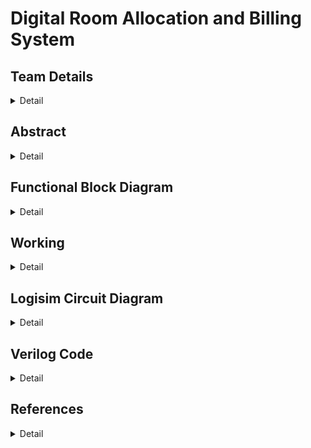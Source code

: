# Digital Room Allocation and Billing System

<!-- First Section -->
## Team Details
<details>
<summary>Detail</summary>
> Semester: 3rd Sem B. Tech. CSE

  > Section: S2

  > Team ID: T-22

  > Member-1: A Karun Suhas, 231CS210, akarunsuhas.231cs210@nitk.edu.in

  > Member-2: D Kranthi Kiran, 231CS219, dasarikranthikiran.231cs219@nitk.edu.in

  > Member-3: D Sahil Arshan, 231CS223. sahilarshandudekula.231cs223@nitk.edu.in
</details> 

<!-- Second Section -->
## Abstract
<details>
  <summary>Detail</summary>
  
  > Digital Room Allocation and Billing System <br>

1. Motivation: Digitalisation of any work reduces the manpower, increases
the efficiency and reduces the time consumption. Manual allocation of
rooms takes a lot of time, errors may occur due to confusion in vacancies
and filled rooms. For example, when there is sudden increase in demand
for the hotels in tourist areas, managing the customers manually is a
difficult task and result in customer dissatisfaction. To avoid this, we
require a digital system to spontaneously allocate a room without any
errors.<br>
2. Problem Statement:<br>
Designing and implementing a hotel room allocation system by using dig-
ital electronics. Automated bill calculation is done based on the services
chosen by the customer, and the number of days of the stay. Customer
room gets deallocated upon completion of his stay.
Special room allocation and billing is done for VIPs and Differently-abled.<br>
3. Features:<br>
• Every customer is provided with unique customer ID. Input given by
customer contains ID, the services(eg AC, wifi, . . . ) he wants and
the number of days he wants to stay.<br>
The customer is provided with the type of room he requires(differently
abled, VIP, standard, . . . ).<br>
• If there is vacancy in the type of room that customer chooses, the
room gets allocated by storing his ID in the register and the bill
is calculated by passing his required services as inputs to the bill
calculator module which consists of adders and multipliers.<br>
1
There are counters corresponding to each type of room where each
counter stores the number of rooms of the respective type which are
currently occupied.<br>
The vacancy of the room is checked by comparing the value stored
in the counter and the total number of rooms of the respective type
that customer opts by using comparator.<br>
• The bill of the customer is stored in a register corresponding to the
customer ID.<br>
The system checks room availability in real time and automatically
allocates room based on customer requirements. It displays the final
billed amount based on services opted by customers.<br>
This system uses digital logic which minimizes manual errors.<br>
 References:
Digital Design, Morris Mano<br>
https://www.siteminder.com/r/hotel-management-strategies/<br>
https://www.geeksforgeeks.org/counters-in-digital-logic/?ref=lbp<br>
https://support.resrequest.com/property-management/room-allocation/<br>
GiHub ID:
Kranthikiran2005<br>
https://github.com/Kranthikiran2005?tab=projects<br>
</details>

## Functional Block Diagram
<details>
  <summary>Detail</summary>
  
  ![DDS_miniproject_blockdiagram drawio](https://github.com/user-attachments/assets/c183ba8a-50b4-4e49-91bc-8eb3fe73f6cd)]

</details>

<!-- Third Section -->
## Working
<details>
  <summary>Detail</summary>

  > ![WhatsApp Image 2024-10-16 at 11 52 01 PM](https://github.com/user-attachments/assets/3b72cee2-4cae-4ae3-8ae8-2381f2ba6ac5)
> Truth Table for billing

| D2 | D1 | D0 | AC | WiFi | VIP | PWD | Days | Billing Amount |
|----|----|----|----|------|-----|-----|------|----------------|
| 0  | 0  | 0  | 0  | 0    | 0   | 0   | 0    | 0              |
| 0  | 0  | 0  | 0  | 1    | 0   | 0   | 0    | 0              |
| 0  | 0  | 0  | 1  | 0    | 0   | 0   | 0    | 0              |
| 0  | 0  | 0  | 1  | 1    | 0   | 0   | 0    | 0              |
| 0  | 0  | 0  | 0  | 0    | 0   | 1   | 0    | 0              |
| 0  | 0  | 0  | 0  | 1    | 0   | 1   | 0    | 0              |
| 0  | 0  | 1  | 0  | 0    | 0   | 0   | 1    | 400            |
| 0  | 0  | 1  | 0  | 1    | 0   | 0   | 1    | 500            |
| 0  | 0  | 1  | 1  | 0    | 0   | 0   | 1    | 600            |
| 0  | 0  | 1  | 1  | 1    | 0   | 0   | 1    | 700            |
| 0  | 0  | 1  | 0  | 0    | 0   | 1   | 1    | 500            |
| 0  | 0  | 1  | 0  | 1    | 0   | 1   | 1    | 600            |
| 0  | 0  | 1  | 1  | 0    | 0   | 1   | 1    | 700            |
| 0  | 0  | 1  | 1  | 1    | 0   | 1   | 1    | 800            |
| 0  | 0  | 1  | 0  | 0    | 1   | 0   | 1    | 700            |
| 0  | 0  | 1  | 0  | 1    | 1   | 0   | 1    | 800            |
| 0  | 0  | 1  | 1  | 0    | 1   | 0   | 1    | 900            |
| 0  | 0  | 1  | 1  | 1    | 1   | 0   | 1    | 1000           |
| 0  | 1  | 0  | 0  | 0    | 0   | 0   | 2    | 800            |
| 0  | 1  | 0  | 0  | 1    | 0   | 0   | 2    | 1000           |
| 0  | 1  | 0  | 1  | 0    | 0   | 0   | 2    | 1200           |
| 0  | 1  | 0  | 1  | 1    | 0   | 0   | 2    | 1400           |
| 0  | 1  | 0  | 0  | 0    | 0   | 1   | 2    | 1000           |
| 0  | 1  | 0  | 0  | 1    | 0   | 1   | 2    | 1200           |
| 0  | 1  | 0  | 1  | 0    | 0   | 1   | 2    | 1400           |
| 0  | 1  | 0  | 1  | 1    | 0   | 1   | 2    | 1600           |
| 0  | 1  | 0  | 0  | 0    | 1   | 0   | 2    | 1400           |
| 0  | 1  | 0  | 0  | 1    | 1   | 0   | 2    | 1600           |
| 0  | 1  | 0  | 1  | 0    | 1   | 0   | 2    | 1800           |
| 0  | 1  | 0  | 1  | 1    | 1   | 0   | 2    | 2000           |
| 0  | 1  | 1  | 0  | 0    | 0   | 0   | 3    | 1200           |
| 0  | 1  | 1  | 0  | 1    | 0   | 0   | 3    | 1500           |
| 0  | 1  | 1  | 1  | 0    | 0   | 0   | 3    | 1800           |
| 0  | 1  | 1  | 1  | 1    | 0   | 0   | 3    | 2100           |
| 0  | 1  | 1  | 0  | 0    | 0   | 1   | 3    | 1500           |
| 0  | 1  | 1  | 0  | 1    | 0   | 1   | 3    | 1800           |
| 0  | 1  | 1  | 1  | 0    | 0   | 1   | 3    | 2100           |
| 0  | 1  | 1  | 1  | 1    | 0   | 1   | 3    | 2400           |
| 1  | 0  | 0  | 0  | 0    | 0   | 0   | 4    | 1600           |
| 1  | 0  | 0  | 0  | 1    | 0   | 0   | 4    | 2000           |
| 1  | 0  | 0  | 1  | 0    | 0   | 0   | 4    | 2400           |
| 1  | 0  | 0  | 1  | 1    | 0   | 0   | 4    | 2800           |
| 1  | 0  | 1  | 0  | 0    | 0   | 0   | 5    | 2000           |
| 1  | 0  | 1  | 0  | 1    | 0   | 0   | 5    | 2500           |
| 1  | 0  | 1  | 1  | 0    | 0   | 0   | 5    | 3000           |
| 1  | 0  | 1  | 1  | 1    | 0   | 0   | 5    | 3500           |
| 1  | 0  | 1  | 0  | 0    | 0   | 1   | 5    | 2500           |
| 1  | 0  | 1  | 0  | 1    | 0   | 1   | 5    | 3000           |
| 1  | 0  | 1  | 1  | 0    | 0   | 1   | 5    | 3500           |
| 1  | 0  | 1  | 1  | 1    | 0   | 1   | 5    | 4000           |
| 1  | 0  | 1  | 0  | 0    | 1   | 0   | 5    | 3500           |
| 1  | 0  | 1  | 0  | 1    | 1   | 0   | 5    | 4000           |
| 1  | 0  | 1  | 1  | 0    | 1   | 0   | 5    | 4500           |
| 1  | 0  | 1  | 1  | 1    | 1   | 0   | 5    | 5000           |
| 1  | 1  | 0  | 0  | 0    | 0   | 0   | 6    | 2400           |
| 1  | 1  | 0  | 0  | 1    | 0   | 0   | 6    | 3000           |
| 1  | 1  | 0  | 1  | 0    | 0   | 0   | 6    | 3600           |
| 1  | 1  | 0  | 1  | 1    | 0   | 0   | 6    | 4200           |
| 1  | 1  | 1  | 0  | 0    | 0   | 0   | 7    | 2800           |
| 1  | 1  | 1  | 0  | 1    | 0   | 0   | 7    | 3500           |
| 1  | 1  | 1  | 1  | 0    | 0   | 0   | 7    | 4200           |
| 1  | 1  | 1  | 1  | 1    | 0   | 0   | 7    | 4900           |
| 1  | 1  | 1  | 0  | 0    | 0   | 1   | 7    | 3500           |
| 1  | 1  | 1  | 0  | 1    | 0   | 1   | 7    | 4200           |
| 1  | 1  | 1  | 1  | 0    | 0   | 1   | 7    | 4900           |
| 1  | 1  | 1  | 1  | 1    | 0   | 1   | 7    | 5600           |
| 1  | 1  | 1  | 0  | 0    | 1   | 0   | 7    | 4900           |
| 1  | 1  | 1  | 0  | 1    | 1   | 0   | 7    | 5600           |
| 1  | 1  | 1  | 1  | 0    | 1   | 0   | 7    | 6300           |
| 1  | 1  | 1  | 1  | 1    | 1   | 0   | 7    | 7000           |

</details>

<!-- Fourth Section -->
## Logisim Circuit Diagram
<details>
  <summary>Detail</summary>

  > Main Circuit<br>
  







![final](https://github.com/user-attachments/assets/f228615c-9591-47ad-b191-2d66cc6f5a41)





<details>
<summary>Detail</summary>
> ID generator circuit<br>
![ID generator](https://github.com/user-attachments/assets/18086955-c46d-477c-9fdd-5264337161fc)<br>
> 4 bit binary to BCD converter<br>
![4 bit binary to BCD converter](https://github.com/user-attachments/assets/e1ef6e73-5f96-4045-969f-4b232489d54b)<br>
> 7 bit binary to BCD converter<br>
![7 bit binary to BCD converter](https://github.com/user-attachments/assets/293a0f5d-0a2f-460d-97ec-755a59360675)<br>
![Bill calculator module for double sharing ac room](https://github.com/user-attachments/assets/81bb6b36-3394-4df8-a532-72ee14efcf9d)<br>
> Bill calculator module for pwd special room<br>
![Bill calculator module for pwd special room](https://github.com/user-attachments/assets/9123fbf0-4ca1-4ff5-8166-6a67f90f3716)<br>
> Bill calculator module for VIP room<br>
![Bill calculator module for vip room](https://github.com/user-attachments/assets/2c5b0258-d44b-4a12-86bb-68210e132e57) <br>
> Bill calculator module for double sharing ac room<br>
![Bill calculator module for double sharing ac room](https://github.com/user-attachments/assets/3514a017-f1ac-4177-bcc7-b2808ba80d9c)<br>
> Bill calculator module for double sharing non - ac room<br>
![Bill calculator module for double sharing non ac room](https://github.com/user-attachments/assets/b0f7b274-68b5-4515-939b-1cfc6a101feb)<br>
> pwd special room module<br>
![pwd special room module](https://github.com/user-attachments/assets/86da0a15-b049-4cf1-9d8c-99a10e55aa5b)<br>
> vip room module<br>
![vip room module](https://github.com/user-attachments/assets/8efc2b18-51cc-42e9-9e5f-21fd437ee474)<br>
  > double sharing non ac room module<br>
![double sharing non ac room module](https://github.com/user-attachments/assets/1ba05940-f165-410d-bcd8-e807bc0bc09c)<br>
> double sharing ac room module<br>
  ![double sharing ac room module](https://github.com/user-attachments/assets/dae385e9-ceff-4e38-8aa5-c2fa7afa877e)<br>
</details>
</details>

<!-- Fifth Section -->
## Verilog Code
<details>
  <summary>Detail</summary>
  // Behavioural model
  module hotel_booking(
    input [2:0] room_selection,  // 3-bit input to select a specific room (1-6)
    input ac_selection,         
    input wifi_selection,        
    input [2:0] days,            
    input register,              // Register button to confirm booking
    output reg [15:0] bill,      
    output reg [3:0] room1,      // Room 1 booking
    output reg [3:0] room2,      // Room 2 booking
    output reg [3:0] room3_1,    // Room 3.1 booking
    output reg [3:0] room3_2,    // Room 3.2 booking
    output reg [3:0] room4_1,    // Room 4.1 booking
    output reg [3:0] room4_2,    // Room 4.2 booking
    output reg [3:0] room5,      // Room 5 booking
    output reg [1:0] ac_wifi     // AC and Wi-Fi combined selection
);

    reg [15:0] room_cost;        // Room cost calculation
    reg [3:0] id_counter;        // ID generator (unique ID for each customer)

    initial begin
        room1 = 4'b0000;
        room2 = 4'b0000;
        room3_1 = 4'b0000;
        room3_2 = 4'b0000;
        room4_1 = 4'b0000;
        room4_2 = 4'b0000;
        room5 = 4'b0000;
        bill = 16'd0;
        ac_wifi = 2'b00;
        id_counter = 4'b0001;    // Initialize customer ID starting from 0001
    end

    always @(posedge register) begin
        room_cost = 16'd0;
        ac_wifi = {ac_selection, wifi_selection};  // Combine AC and Wi-Fi selection into 2-bit value

        // Generate unique ID for each customer in ascending order
        if (id_counter != 4'b0000) begin
            // Check which room is selected by the customer
            case (room_selection)
                3'b001: begin  // Room 1 selection
                    if (room1 == 4'b0000) begin
                        room1 = id_counter;  // Assign customer ID to room1
                        room_cost = 16'd700; // Room 1 base cost
                    end else
                        $display("Room 1 is not available.");
                end
                3'b010: begin  // Room 2 selection
                    if (room2 == 4'b0000) begin
                        room2 = id_counter;  // Assign customer ID to room2
                        room_cost = 16'd700; // Room 2 base cost
                    end else
                        $display("Room 2 is not available.");
                end
                3'b011: begin  // Room 3.1 selection
                    if (room3_1 == 4'b0000) begin
                        room3_1 = id_counter;  // Assign customer ID to room3_1
                        room_cost = 16'd400;   // Room 3.1 base cost
                    end else
                        $display("Room 3.1 is not available.");
                end
                3'b100: begin  // Room 3.2 selection
                    if (room3_2 == 4'b0000) begin
                        room3_2 = id_counter;  // Assign customer ID to room3_2
                        room_cost = 16'd400;   // Room 3.2 base cost
                    end else
                        $display("Room 3.2 is not available.");
                end
                3'b101: begin  // Room 4.1 selection
                    if (room4_1 == 4'b0000) begin
                        room4_1 = id_counter;  // Assign customer ID to room4_1
                        room_cost = 16'd400;   // Room 4.1 base cost
                    end else
                        $display("Room 4.1 is not available.");
                end
                3'b110: begin  // Room 4.2 selection
                    if (room4_2 == 4'b0000) begin
                        room4_2 = id_counter;  // Assign customer ID to room4_2
                        room_cost = 16'd400;   // Room 4.2 base cost
                    end else
                        $display("Room 4.2 is not available.");
                end
                3'b111: begin  // Room 5 selection
                    if (room5 == 4'b0000) begin
                        room5 = id_counter;    // Assign customer ID to room5
                        room_cost = 16'd500;   // Room 5 base cost
                    end else
                        $display("Room 5 is not available.");
                end
                default: begin
                    $display("Invalid room selection.");
                end
            endcase

            // Add cost for AC and Wi-Fi if selected
            if (ac_selection)
                room_cost = room_cost + 16'd200;
            if (wifi_selection)
                room_cost = room_cost + 16'd100;

            // Calculate total bill based on number of days
            bill = room_cost * days;

            // Increment ID counter for the next customer
            id_counter = id_counter + 4'b0001;
        end
    end
endmodule
</details>

## References
<details>
  <summary>Detail</summary>
  Digital Design, Morris Mano
https://www.siteminder.com/r/hotel-management-strategies/
https://www.geeksforgeeks.org/counters-in-digital-logic/?ref=lbp
https://support.resrequest.com/property-management/room-allocation/

</details>
